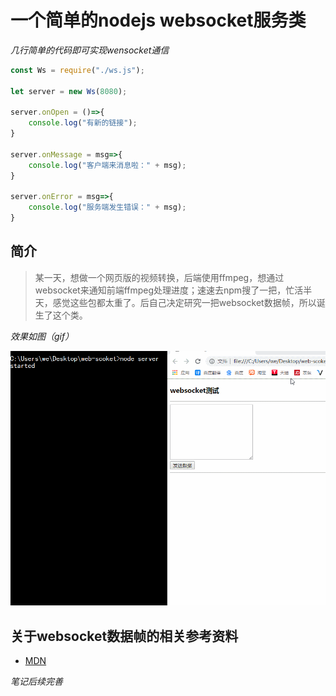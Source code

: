 # 一个简单的nodejs websocket服务类

*几行简单的代码即可实现wensocket通信*

```javascript
const Ws = require("./ws.js");

let server = new Ws(8080);

server.onOpen = ()=>{
    console.log("有新的链接");
}

server.onMessage = msg=>{
    console.log("客户端来消息啦：" + msg);
}

server.onError = msg=>{
    console.log("服务端发生错误：" + msg);
}

```

## 简介

> 某一天，想做一个网页版的视频转换，后端使用ffmpeg，想通过websocket来通知前端ffmpeg处理进度；速速去npm搜了一把，忙活半天，感觉这些包都太重了。后自己决定研究一把websocket数据帧，所以诞生了这个类。


*效果如图（gif）*

![GIF效果图加载中...](./test/GIF.gif)

## 关于websocket数据帧的相关参考资料
* [MDN](https://developer.mozilla.org/zh-CN/docs/Web/API/WebSockets_API/Writing_WebSocket_servers)
  
*笔记后续完善*